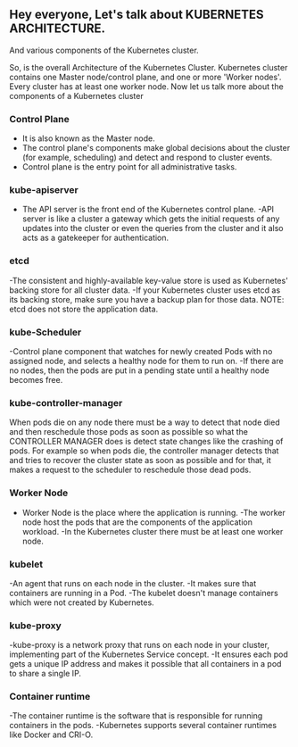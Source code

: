 ## Hey everyone, Let's talk about KUBERNETES ARCHITECTURE.
And various components of the Kubernetes cluster.

So, is the overall Architecture of the Kubernetes Cluster. Kubernetes cluster contains one Master node/control plane, and one or more 'Worker nodes'.
Every cluster has at least one worker node.
Now let us talk more about the components of a Kubernetes cluster

### Control Plane
- It is also known as the Master node.
- The control plane's components make global decisions
about the cluster (for example, scheduling) and detect
and respond to cluster events.
- Control plane is the entry point for all administrative
tasks.

### kube-apiserver
- The API server is the front end of the Kubernetes control plane.
-API server is like a cluster a gateway which gets the initial requests of any updates into the cluster or even
the queries from the cluster and it also acts as a gatekeeper for authentication.

### etcd
-The consistent and highly-available key-value store is used as Kubernetes' backing store for all cluster data.
-If your Kubernetes cluster uses etcd as its backing store, make sure you have a backup plan for those data.
NOTE: etcd does not store the application data.

### kube-Scheduler
-Control plane component that watches for newly created Pods with no assigned node, and selects a healthy node for them to run on.
-If there are no nodes, then the pods are put in a pending state until a healthy node becomes free.

### kube-controller-manager
When pods die on any node there must be a way to detect that node died and then reschedule those pods as soon as possible so what the CONTROLLER MANAGER does is detect state changes like the crashing of pods.
For example so when pods die, the controller manager detects that and tries to recover the cluster state as soon as possible and for that, it makes a request to the scheduler to reschedule those dead pods.

### Worker Node
- Worker Node is the place where the application is running.
-The worker node host the pods that are the components of the application workload.
-In the Kubernetes cluster there must be at least one worker node.

### kubelet
-An agent that runs on each node in the cluster.
-It makes sure that containers are running in a Pod.
-The kubelet doesn't manage containers which were not created by Kubernetes.

### kube-proxy
-kube-proxy is a network proxy that runs on each node in your cluster, implementing part of the Kubernetes Service concept.
-It ensures each pod gets a unique IP address and makes it possible that all containers in a pod to share a single IP.

### Container runtime
-The container runtime is the software that is responsible for running containers in the pods.
-Kubernetes supports several container runtimes like Docker and CRI-O.
